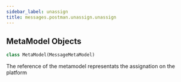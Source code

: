 ```yaml
---
sidebar_label: unassign
title: messages.postman.unassign.unassign
---
```


## MetaModel Objects

```python
class MetaModel(MessageMetaModel)
```

The reference of the metamodel representats the assignation on the platform

